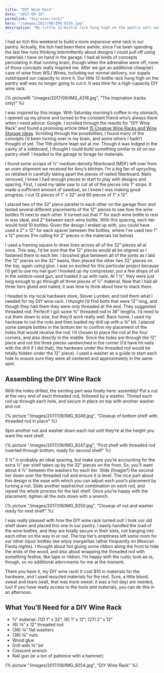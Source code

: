 ```yaml
---
title: "DIY Wine Rack"
date: "2017-09-19"
permalink: "diy-wine-rack/"
hero: "/images/2017/09/IMG_9255.jpg"
description: "My little 12-bottle rack hung high on the pantry wall was no longer going to cut it. It was time for a high-capacity DIY wine rack."
---
```


I had an itch this weekend to build a more expansive wine rack in our pantry. Actually, the itch had been there awhile, since I’ve been spending the last few runs thinking intermittently about designs I could pull off using materials I have on hand in the garage. I had all kinds of concepts percolating in that running brain, though when the adrenaline wore off, none of those concepts really inspired me. After we got an additional cheap(er) case of wine from WSJ Wines, including our normal delivery, our supply outstripped our capacity to store it. Our little 12-bottle rack hung high on the pantry wall was no longer going to cut it. It was time for a high-capacity DIY wine rack. 

{% pictureRt "/images/2017/09/IMG_4316.jpg", "The inspiration (racks only)" %}

I was inspired by this image. With Saturday morning’s coffee in my stomach, I opened up my phone and turned to the constant friend who’s always there when I need advice: Google. I scrolled through the results for “DIY Wine Rack” and found a promising article titled [15 Creative Wine Racks and Wine Storage Ideas](http://www.hgtv.com/design/decorating/clean-and-organize/creative-wine-racks-and-wine-storage-ideas-pictures). Scrolling through the possibilities, I found many of the concepts I’d been turning over in my brain, and some others I hadn’t thought of yet. The 11th picture leapt out at me. Though it was lodged in the cavity of a sideboard, I thought I could build something similar to sit on our pantry shelf. I headed to the garage to forage for materials.

I found some scraps of ½” medium-density fiberboard (MDF) left over from an oven shipment we received for Amy’s kitchen. I’m a big fan of upcycling, so relished in carefully taking apart the pieces of nailed fiberboard. Nails removed, I knew I had enough pieces to start to play with designs and spacing. First, I used my table saw to cut all of the pieces into 1” strips. It made a sufficient amount of sawdust, so I knew I was making good progress. I cut 12 pieces of 1” x 32” and 60 pieces of 1” x 12”.

I placed two of the 32” piece parallel to each other on the garage floor and tested several different placements of the 12” pieces to see how the wine bottles fit next to each other. It turned out that 1” for each wine bottle to rest in was ideal, and 2” between each wine bottle. With this spacing, each tier would hold 10 bottles. Given the design I ended up with, you could have used a 2” x 12” for each spacer between the bottles, where I’ve used two 1” x 12” pieces (I’m calling for 2” pieces in the materials list below).

I used a framing square to draw lines across all of the 32” pieces all at once. This way, I’d be sure that the 12” pieces would all be aligned as I fastened them to each tier. I brushed glue between all of the joints as I laid the 12” pieces on the 32” bases, then placed the other two 32” pieces on the top, again using glue. I was so excited for this particular project because I’d get to use my nail gun! I hooked up my compressor, put a few drops of oil in the seldom-used gun, and loaded it up with nails. At 1 ¼”, they were just long enough to go through all three pieces of ½” material. Now that I had all three tiers glued and nailed, it was time to think about how to stack them.

I headed to my local hardware store, Stover Lumber, and told them what I needed for my DIY wine rack. I thought I’d find bolts that were 12” long, and though they had them they were only threaded at the end. They suggested threaded rod. Perfect! I got some ⅜” threaded rod in 36” lengths. I’d need to cut them down to size, but they’d work really well. Back home, I used my hacksaw to cut the rods and then loaded my drill up with a ⅜” bit. I placed some sample bottles in the bottom tier to confirm my placement of the holes that would receive the rod. I’d chosen to place the rod at the four corners, and also directly in the middle. Since the holes are through the 12” piece and not the three pieces sandwiched in the corner (I’d have hit nails with the drill if I did that), the hardware under the threaded rod would be totally hidden under the 12” piece). I used a washer as a guide to start each hole to ensure sure they were all centered and approximately in the same spot.

## Assembling the DIY Wine Rack

With the holes drilled, the exciting part was finally here: assembly! Put a nut at the very end of each threaded rod, followed by a washer. Thread each rod up through each hole, and secure in place on top with another washer and nut.

{% picture "/images/2017/09/IMG_9249.jpg", "Closeup of bottom shelf with threaded rod in place" %}

Spin another nut and washer down each rod until they’re at the height you want the next shelf.

{% picture "/images/2017/09/IMG_9247.jpg", "First shelf with threaded rod inserted through bottom, ready for second shelf" %}

3 ½” is probably an ideal spacing, but make sure you’re accounting for the extra ½” per shelf taken up by the 32” pieces on the front. So, you’ll want about 4 ½” between the washers for each tier. Slide (finagle?) the second tier down over the threaded rod and ensure it is level. The nice part about this design is the ease with which you can adjust each post’s placement by turning a nut. Slide another washer/nut combination on each rod, and repeat the whole process for the last shelf. Once you’re happy with the placement, tighten all the nuts down with a wrench.

{% picture "/images/2017/09/IMG_9250.jpg", "Closeup of nut and washer ready for next shelf" %}

I was really pleased with how the DIY wine rack turned out! I took our old shelf down and placed this one in our pantry. I easily handled the load of the wine bottles, and they are totally secure in their slots, not banging into each other on the way in or out. The top tier’s emptiness left some room for our other liquor bottles (we enjoy margaritas rather frequently on Mexican Fiesta nights). I thought about hot gluing some ribbon along the front to hide the ends of the wood, and also about wrapping the threaded rod with something festive, like tape or ribbon. I’m happy with the rustic look as-is, though, so no additional adornments for me at the moment.

There you have it, my DIY wine rack! It cost $10 in materials for the hardware, and I used recycled materials for the rest. Sure, a little blood, sweat and tears (wait, that was more sweat: it was a hot day) are needed, too! If you have ready access to the tools and materials, you can do this in an afternoon.

## What You’ll Need for a DIY Wine Rack

- ½” material: (12) 1” x 32”; (6) 1” x 12”; (27) 2” x 12”
- (6) ⅜” x 12” threaded rod
- (36) ⅜” flat washers
- (36) ⅜” nuts
- Wood glue
- Drill with ⅜” bit
- Crescent wrench
- Nail gun (or a ton of patience with a hammer)

{% picture "/images/2017/09/IMG_9254.jpg", "DIY Wine Rack" %}